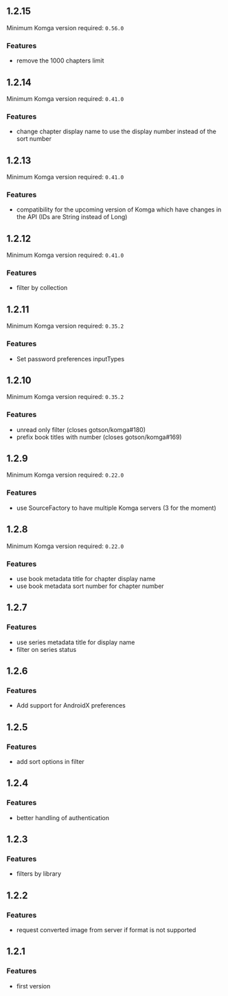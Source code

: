 ## 1.2.15

Minimum Komga version required: `0.56.0`

### Features

* remove the 1000 chapters limit

## 1.2.14

Minimum Komga version required: `0.41.0`

### Features

* change chapter display name to use the display number instead of the sort number

## 1.2.13

Minimum Komga version required: `0.41.0`

### Features

* compatibility for the upcoming version of Komga which have changes in the API (IDs are String instead of Long)

## 1.2.12

Minimum Komga version required: `0.41.0`

### Features

* filter by collection

## 1.2.11

Minimum Komga version required: `0.35.2`

### Features

* Set password preferences inputTypes

## 1.2.10

Minimum Komga version required: `0.35.2`

### Features

* unread only filter (closes gotson/komga#180)
* prefix book titles with number (closes gotson/komga#169)

## 1.2.9

Minimum Komga version required: `0.22.0`

### Features

* use SourceFactory to have multiple Komga servers (3 for the moment)

## 1.2.8

Minimum Komga version required: `0.22.0`

### Features

* use book metadata title for chapter display name
* use book metadata sort number for chapter number

## 1.2.7

### Features

* use series metadata title for display name
* filter on series status

## 1.2.6

### Features

* Add support for AndroidX preferences 

## 1.2.5

### Features

* add sort options in filter

## 1.2.4

### Features

* better handling of authentication

## 1.2.3

### Features

* filters by library

## 1.2.2

### Features

* request converted image from server if format is not supported

## 1.2.1

### Features

* first version